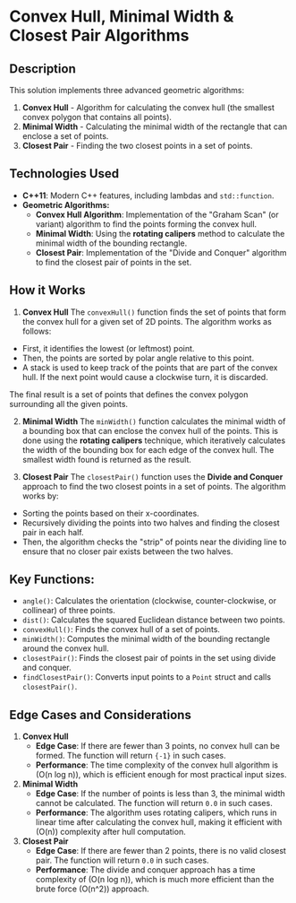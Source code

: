 # Convex Hull, Minimal Width & Closest Pair Algorithms

## Description

This solution implements three advanced geometric algorithms:
1. **Convex Hull** - Algorithm for calculating the convex hull (the smallest convex polygon that contains all points).
2. **Minimal Width** - Calculating the minimal width of the rectangle that can enclose a set of points.
3. **Closest Pair** - Finding the two closest points in a set of points.

## Technologies Used
- **C++11**: Modern C++ features, including lambdas and `std::function`.
- **Geometric Algorithms:**
  - **Convex Hull Algorithm**: Implementation of the "Graham Scan" (or variant) algorithm to find the points forming the convex hull.
  - **Minimal Width**: Using the **rotating calipers** method to calculate the minimal width of the bounding rectangle.
  - **Closest Pair**: Implementation of the "Divide and Conquer" algorithm to find the closest pair of points in the set.
 
## How it Works
1. **Convex Hull**
The `convexHull()` function finds the set of points that form the convex hull for a given set of 2D points. The algorithm works as follows:
- First, it identifies the lowest (or leftmost) point.
- Then, the points are sorted by polar angle relative to this point.
- A stack is used to keep track of the points that are part of the convex hull. If the next point would cause a clockwise turn, it is discarded.

The final result is a set of points that defines the convex polygon surrounding all the given points.

2. **Minimal Width**
The `minWidth()` function calculates the minimal width of a bounding box that can enclose the convex hull of the points. This is done using the **rotating calipers** technique, which iteratively calculates the width of the bounding box for each edge of the convex hull. The smallest width found is returned as the result.

3. **Closest Pair**
The `closestPair()` function uses the **Divide and Conquer** approach to find the two closest points in a set of points. The algorithm works by:
- Sorting the points based on their x-coordinates.
- Recursively dividing the points into two halves and finding the closest pair in each half.
- Then, the algorithm checks the "strip" of points near the dividing line to ensure that no closer pair exists between the two halves.

## Key Functions:
- `angle()`: Calculates the orientation (clockwise, counter-clockwise, or collinear) of three points.
- `dist()`: Calculates the squared Euclidean distance between two points.
- `convexHull()`: Finds the convex hull of a set of points.
- `minWidth()`: Computes the minimal width of the bounding rectangle around the convex hull.
- `closestPair()`: Finds the closest pair of points in the set using divide and conquer.
- `findClosestPair()`: Converts input points to a `Point` struct and calls `closestPair()`.


## Edge Cases and Considerations
1. **Convex Hull**
   - **Edge Case**: If there are fewer than 3 points, no convex hull can be formed. The function will return `{-1}` in such cases.
   - **Performance**: The time complexity of the convex hull algorithm is \(O(n log n)\), which is efficient enough for most practical input sizes.
2. **Minimal Width**
   - **Edge Case**: If the number of points is less than 3, the minimal width cannot be calculated. The function will return `0.0` in such cases.
   - **Performance**: The algorithm uses rotating calipers, which runs in linear time after calculating the convex hull, making it efficient with \(O(n)\) complexity after hull computation.
3. **Closest Pair**
   - **Edge Case**: If there are fewer than 2 points, there is no valid closest pair. The function will return `0.0` in such cases.
   - **Performance**: The divide and conquer approach has a time complexity of \(O(n log n)\), which is much more efficient than the brute force \(O(n^2)\) approach.
